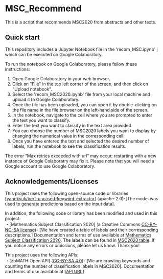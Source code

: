 # MSC_Recommend
This is a script that recommends MSC2020 from abstracts and other texts.  

## Quick start
This repository includes a Jupyter Notebook file in the 'recom_MSC.ipynb' ; which can be executed on Google Colaboratory.

To run the notebook on Google Colaboratory, please follow these instructions:

1. Open Google Colaboratory in your web browser.
2. Click on "File" in the top left corner of the screen, and then click on "Upload notebook".
3. Select the 'recom_MSC2020.ipynb' file from your local machine and upload it to Google Colaboratory.
4. Once the file has been uploaded, you can open it by double-clicking on the file name in the file browser on the left-hand side of the screen.
5. In the notebook, navigate to the cell where you are prompted to enter the text you want to classify.
6. Enter the text you want to classify in the text area provided.
7. You can choose the number of MSC2020 labels you want to display by changing the numerical value in the corresponding cell.
8. Once you have entered the text and selected the desired number of labels, run the notebook to see the classification results.

The error “Max retries exceeded with url” may occur; restarting with a new instance of Google Colaboratry may fix it.
Please note that you will need a Google account to use Google Colaboratory.

## Acknowledgements/Licenses
This project uses the following open-source code or libraries:  
[[yanekyuk/bert-uncased-keyword-extractor](https://huggingface.co/yanekyuk/bert-uncased-keyword-extractor)] (apache-2.0)-[The model was used to generate predictions based on the input data].

In addition, the following code or library has been modified and used in this project:  
・[Mathematics Subject Classification 2020] (a Creative Commons [CC-BY-NC-SA license](https://creativecommons.org/licenses/by-nc-sa/4.0/))- [We have created a table of labels and their corresponding descriptions.]
Documentation and terms of use available at [Mathematics Subject Classification 2020](https://mathscinet.ams.org/msnhtml/msc2020.pdf).
The labels can be found in [MSC2020 table](MSC/MSC2020.tsv). If you notice any errors or omissions, please let us know. Thank you!

This project uses the following APIs:  
・[zbMATH Open API] ([CC-BY-SA 4.0](https://creativecommons.org/licenses/by-sa/4.0/))- [We are crawling keywords and counting the number of classification labels in MSC2020]. Documentation and terms of use available at [[API URL](https://zboai.formulasearchengine.com/)]
